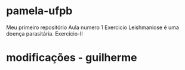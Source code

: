# pamela-ufpb
Meu primeiro repositório
Aula  numero 1
Exercicio
Leishmaniose é uma doença parasitária.
Exercício-II

# modificações - guilherme 

